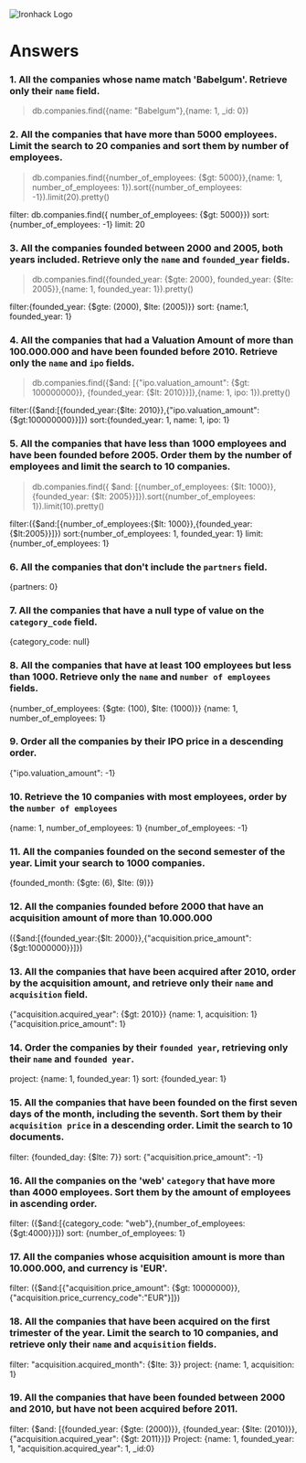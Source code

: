 ![Ironhack Logo](https://i.imgur.com/1QgrNNw.png)

# Answers

### 1. All the companies whose name match 'Babelgum'. Retrieve only their `name` field.

> db.companies.find({name: "Babelgum"},{name: 1, _id: 0})

### 2. All the companies that have more than 5000 employees. Limit the search to 20 companies and sort them by **number of employees**.

> db.companies.find({number_of_employees: {$gt: 5000}},{name: 1, number_of_employees: 1}).sort({number_of_employees: -1}).limit(20).pretty()

filter: db.companies.find({ number_of_employees: {$gt: 5000}})
sort: {number_of_employees: -1}
limit: 20

### 3. All the companies founded between 2000 and 2005, both years included. Retrieve only the `name` and `founded_year` fields.

> db.companies.find({founded_year: {$gte: 2000}, founded_year: {$lte: 2005}},{name: 1, founded_year: 1}).pretty()

filter:{founded_year: {$gte: (2000), $lte: (2005)}}
sort: {name:1, founded_year: 1}

### 4. All the companies that had a Valuation Amount of more than 100.000.000 and have been founded before 2010. Retrieve only the `name` and `ipo` fields.

> db.companies.find({$and: [{"ipo.valuation_amount": {$gt: 100000000}}, {founded_year: {$lt: 2010}}]},{name: 1, ipo: 1}).pretty()

filter:({$and:[{founded_year:{$lte: 2010}},{"ipo.valuation_amount": {$gt:100000000}}]})
sort:{founded_year: 1, name: 1, ipo: 1}

### 5. All the companies that have less than 1000 employees and have been founded before 2005. Order them by the number of employees and limit the search to 10 companies.

> db.companies.find({ $and: [{number_of_employees: {$lt: 1000}}, {founded_year: {$lt: 2005}}]}).sort({number_of_employees: 1}).limit(10).pretty()

filter:({$and:[{number_of_employees:{$lt: 1000}},{founded_year: {$lt:2005}}]})
sort:{number_of_employees: 1, founded_year: 1}
limit:{number_of_employees: 1}

### 6. All the companies that don't include the `partners` field.

{partners: 0}

### 7. All the companies that have a null type of value on the `category_code` field.

{category_code: null}

### 8. All the companies that have at least 100 employees but less than 1000. Retrieve only the `name` and `number of employees` fields.

{number_of_employees: {$gte: (100), $lte: (1000)}}
{name: 1, number_of_employees: 1}

### 9. Order all the companies by their IPO price in a descending order.

{"ipo.valuation_amount": -1}

### 10. Retrieve the 10 companies with most employees, order by the `number of employees`

{name: 1, number_of_employees: 1}
{number_of_employees: -1}

### 11. All the companies founded on the second semester of the year. Limit your search to 1000 companies.

{founded_month: {$gte: (6), $lte: (9)}}

### 12. All the companies founded before 2000 that have an acquisition amount of more than 10.000.000

({$and:[{founded_year:{$lt: 2000}},{"acquisition.price_amount": {$gt:10000000}}]})

### 13. All the companies that have been acquired after 2010, order by the acquisition amount, and retrieve only their `name` and `acquisition` field.

{"acquisition.acquired_year": {$gt: 2010}}
{name: 1, acquisition: 1}
{"acquisition.price_amount": 1}

### 14. Order the companies by their `founded year`, retrieving only their `name` and `founded year`.

project: {name: 1, founded_year: 1}
sort: {founded_year: 1}


### 15. All the companies that have been founded on the first seven days of the month, including the seventh. Sort them by their `acquisition price` in a descending order. Limit the search to 10 documents.

filter: {founded_day: {$lte: 7}}
sort: {"acquisition.price_amount": -1}

### 16. All the companies on the 'web' `category` that have more than 4000 employees. Sort them by the amount of employees in ascending order.

filter: ({$and:[{category_code: "web"},{number_of_employees: {$gt:4000}}]})
sort: {number_of_employees: 1}

### 17. All the companies whose acquisition amount is more than 10.000.000, and currency is 'EUR'.

filter: ({$and:[{"acquisition.price_amount": {$gt: 10000000}},{"acquisition.price_currency_code":"EUR"}]})

### 18. All the companies that have been acquired on the first trimester of the year. Limit the search to 10 companies, and retrieve only their `name` and `acquisition` fields.

filter: "acquisition.acquired_month": {$lte: 3}}
project: {name: 1, acquisition: 1}

### 19. All the companies that have been founded between 2000 and 2010, but have not been acquired before 2011.

filter: {$and: [{founded_year: {$gte: (2000)}}, {founded_year: {$lte: (2010)}}, {"acquisition.acquired_year": {$gt: 2011}}]}
Project: {name: 1, founded_year: 1, "acquisition.acquired_year": 1, _id:0}